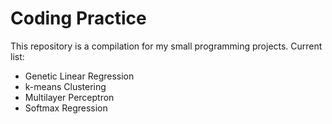 # Coding Practice

This repository is a compilation for my small programming projects. Current list:

- Genetic Linear Regression
- k-means Clustering
- Multilayer Perceptron
- Softmax Regression
